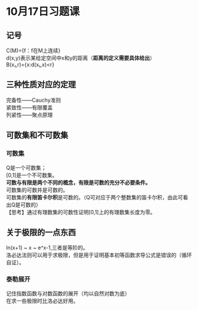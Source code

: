 # 10月17日习题课
## 记号
C(M)={f：f在M上连续}  
d(x,y)表示某给定空间中x和y的距离（**距离的定义需要具体给出**）  
B(x₁,r)={x:d(x₁,x)<r}  
## 三种性质对应的定理
完备性——Cauchy准则  
紧致性——有限覆盖  
列紧性——聚点原理
## 可数集和不可数集
### 可数集
Q是一个可数集；  
[0,1]是一个不可数集。  
**可数与有限是两个不同的概念，有限是可数的充分不必要条件。**  
可数集的可数并是可数的。  
可数集的**有限笛卡尔积**是可数的。（Q可对应于两个整数集的笛卡尔积，由此可看出Q是可数的）  
【思考】通过有理数集的可数性证明[0,1]上的有理数集长度为零。  
## 关于极限的一点东西
ln(x+1) ~ x ~ e^x-1,三者是等阶的。  
洛必达法则可以用于求极限，但是用于证明基本初等函数求导公式是错误的（循环自证）。  
### 泰勒展开
记住指数函数与对数函数的展开（均以自然对数为底）  
在求一些极限时比洛必达好用。


